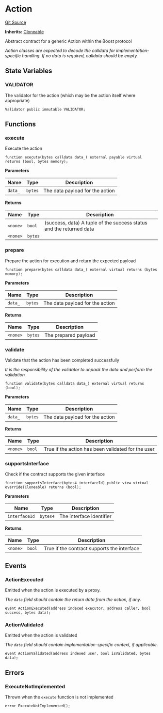 # Action
[Git Source](https://github.com/rabbitholegg/boost-protocol/blob/6f67dc154ec78da76411fffa12a71fdb419e4e3c/src/actions/Action.sol)

**Inherits:**
[Cloneable](/src/Cloneable.sol/abstract.Cloneable.md)

Abstract contract for a generic Action within the Boost protocol

*Action classes are expected to decode the calldata for implementation-specific handling. If no data is required, calldata should be empty.*


## State Variables
### VALIDATOR
The validator for the action (which may be the action itself where appropriate)


```solidity
Validator public immutable VALIDATOR;
```


## Functions
### execute

Execute the action


```solidity
function execute(bytes calldata data_) external payable virtual returns (bool, bytes memory);
```
**Parameters**

|Name|Type|Description|
|----|----|-----------|
|`data_`|`bytes`|The data payload for the action|

**Returns**

|Name|Type|Description|
|----|----|-----------|
|`<none>`|`bool`|(success, data) A tuple of the success status and the returned data|
|`<none>`|`bytes`||


### prepare

Prepare the action for execution and return the expected payload


```solidity
function prepare(bytes calldata data_) external virtual returns (bytes memory);
```
**Parameters**

|Name|Type|Description|
|----|----|-----------|
|`data_`|`bytes`|The data payload for the action|

**Returns**

|Name|Type|Description|
|----|----|-----------|
|`<none>`|`bytes`|The prepared payload|


### validate

Validate that the action has been completed successfully

*It is the responsibility of the validator to unpack the data and perform the validation*


```solidity
function validate(bytes calldata data_) external virtual returns (bool);
```
**Parameters**

|Name|Type|Description|
|----|----|-----------|
|`data_`|`bytes`|The data payload for the action|

**Returns**

|Name|Type|Description|
|----|----|-----------|
|`<none>`|`bool`|True if the action has been validated for the user|


### supportsInterface

Check if the contract supports the given interface


```solidity
function supportsInterface(bytes4 interfaceId) public view virtual override(Cloneable) returns (bool);
```
**Parameters**

|Name|Type|Description|
|----|----|-----------|
|`interfaceId`|`bytes4`|The interface identifier|

**Returns**

|Name|Type|Description|
|----|----|-----------|
|`<none>`|`bool`|True if the contract supports the interface|


## Events
### ActionExecuted
Emitted when the action is executed by a proxy.

*The `data` field should contain the return data from the action, if any.*


```solidity
event ActionExecuted(address indexed executor, address caller, bool success, bytes data);
```

### ActionValidated
Emitted when the action is validated

*The `data` field should contain implementation-specific context, if applicable.*


```solidity
event ActionValidated(address indexed user, bool isValidated, bytes data);
```

## Errors
### ExecuteNotImplemented
Thrown when the `execute` function is not implemented


```solidity
error ExecuteNotImplemented();
```

